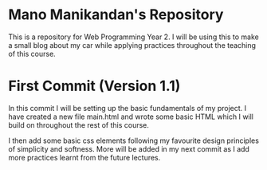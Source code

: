 # Mano Manikandan's Repository

This is a repository for Web Programming Year 2. I will be using this to make a small blog about my car while applying practices throughout the teaching of this course.

# First Commit (Version 1.1)

In this commit I will be setting up the basic fundamentals of my project. I have created a new file main.html and wrote some basic HTML which I will build on throughout the rest of this course.

I then add some basic css elements following my favourite design principles of simplicity and softness. More will be added in my next commit as I add more practices learnt from the future lectures.




